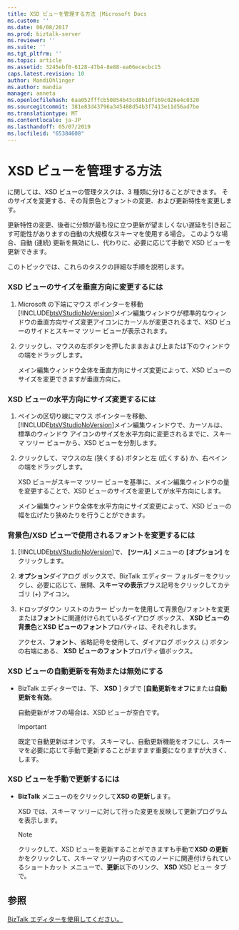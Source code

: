 ```yaml
---
title: XSD ビューを管理する方法 |Microsoft Docs
ms.custom: ''
ms.date: 06/08/2017
ms.prod: biztalk-server
ms.reviewer: ''
ms.suite: ''
ms.tgt_pltfrm: ''
ms.topic: article
ms.assetid: 3245ebf0-6128-47b4-8e88-ea06ececbc15
caps.latest.revision: 10
author: MandiOhlinger
ms.author: mandia
manager: anneta
ms.openlocfilehash: 6aa052fffcb50854b43cd8b1df169c026e4c0320
ms.sourcegitcommit: 381e83d43796a345488d54b3f7413e11d56ad7be
ms.translationtype: MT
ms.contentlocale: ja-JP
ms.lasthandoff: 05/07/2019
ms.locfileid: "65384608"
---
```

# <a name="how-to-manage-the-xsd-view"></a>XSD ビューを管理する方法
に関しては、XSD ビューの管理タスクは、3 種類に分けることができます。 そのサイズを変更する、その背景色とフォントの変更、および更新特性を変更します。  
  
 更新特性の変更、後者に分類が最も役に立つ更新が望ましくない遅延を引き起こす可能性がありますの自動の大規模なスキーマを使用する場合。 このような場合、自動 (連続) 更新を無効にし、代わりに、必要に応じて手動で XSD ビューを更新できます。  
  
 このトピックでは、これらのタスクの詳細な手順を説明します。  
  
### <a name="to-make-the-xsd-view-taller-or-shorter"></a>XSD ビューのサイズを垂直方向に変更するには  
  
1. Microsoft の下端にマウス ポインターを移動[!INCLUDE[btsVStudioNoVersion](../includes/btsvstudionoversion-md.md)]メイン編集ウィンドウが標準的なウィンドウの垂直方向サイズ変更アイコンにカーソルが変更されるまで、XSD ビューのサイドとスキーマ ツリー ビューが表示されます。  
  
2. クリックし、マウスの左ボタンを押したままおよび上または下のウィンドウの端をドラッグします。  
  
    メイン編集ウィンドウ全体を垂直方向にサイズ変更によって、XSD ビューのサイズを変更できますが垂直方向に。  
  
### <a name="to-make-the-xsd-view-wider-or-more-narrow"></a>XSD ビューの水平方向にサイズ変更するには  
  
1. ペインの区切り線にマウス ポインターを移動、[!INCLUDE[btsVStudioNoVersion](../includes/btsvstudionoversion-md.md)]メイン編集ウィンドウで、カーソルは、標準のウィンドウ アイコンのサイズを水平方向に変更されるまでに、スキーマ ツリー ビューから、XSD ビューを分割します。  
  
2. クリックして、マウスの左 (狭くする) ボタンと左 (広くする) か、右ペインの端をドラッグします。  
  
    XSD ビューがスキーマ ツリー ビューを基準に、メイン編集ウィンドウの量を変更することで、XSD ビューのサイズを変更してが水平方向にします。  
  
    メイン編集ウィンドウ全体を水平方向にサイズ変更によって、XSD ビューの幅を広げたり狭めたりを行うことができます。  
  
### <a name="to-change-the-background-color-andor-font-used-by-the-xsd-view"></a>背景色/XSD ビューで使用されるフォントを変更するには  
  
1. [!INCLUDE[btsVStudioNoVersion](../includes/btsvstudionoversion-md.md)]で、 **[ツール]** メニューの **[オプション]** をクリックします。  
  
2. **オプション**ダイアログ ボックスで、BizTalk エディター フォルダーをクリックし、必要に応じて、展開、**スキーマの表示**プラス記号をクリックしてカテゴリ (+) アイコン。  
  
3. ドロップダウン リストのカラー ピッカーを使用して背景色/フォントを変更または**フォント**に関連付けられているダイアログ ボックス、 **XSD ビューの背景色**と**XSD ビューのフォント**プロパティは、それぞれします。  
  
    アクセス、**フォント**、省略記号を使用して、ダイアログ ボックス (**.**) ボタンの右端にある、 **XSD ビューのフォント**プロパティ値ボックス。  
  
### <a name="to-turn-automatic-refresh-of-the-xsd-view-on-and-off"></a>XSD ビューの自動更新を有効または無効にする  
  
-   BizTalk エディターでは、下、 **XSD** ] タブで [**自動更新をオフに**または**自動更新を有効**。  
  
     自動更新がオフの場合は、XSD ビューが空白です。  
  
    > [!IMPORTANT]
    >  既定で自動更新はオンです。 スキーマし、自動更新機能をオフにし、スキーマを必要に応じて手動で更新することがますます重要になりますが大きく、します。  
  
### <a name="to-manually-refresh-the-xsd-view"></a>XSD ビューを手動で更新するには  
  
-   **BizTalk**  メニューのをクリックして**XSD の更新**します。  
  
     XSD では、スキーマ ツリーに対して行った変更を反映して更新プログラムを表示します。  
  
    > [!NOTE]
    >  クリックして、XSD ビューを更新することができますも手動で**XSD の更新**かをクリックして、スキーマ ツリー内のすべてのノードに関連付けられているショートカット メニューで、**更新**以下のリンク、 **XSD** XSD ビュー タブで。  
  
## <a name="see-also"></a>参照  
 [BizTalk エディターを使用してください。](../core/using-biztalk-editor.md)